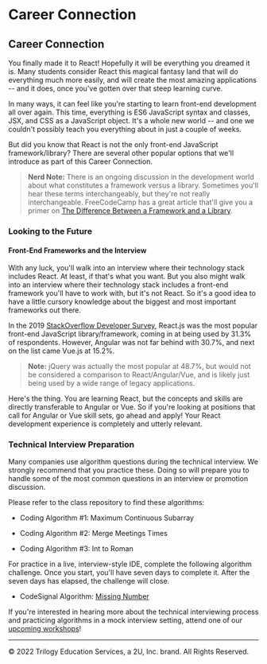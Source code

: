 # Career Connection

## Career Connection

You finally made it to React! Hopefully it will be everything you dreamed it is. Many students consider React this magical fantasy land that will do everything much more easily, and will create the most amazing applications -- and it does, once you've gotten over that steep learning curve.

In many ways, it can feel like you're starting to learn front-end development all over again. This time, everything is ES6 JavaScript syntax and classes, JSX, and CSS as a JavaScript object. It's a whole new world -- and one we couldn't possibly teach you everything about in just a couple of weeks.

But did you know that React is not the only front-end JavaScript framework/library? There are several other popular options that we'll introduce as part of this Career Connection.

> **Nerd Note:** There is an ongoing discussion in the development world about what constitutes a framework versus a library. Sometimes you'll hear these terms interchangeably, but they're not really interchangeable. FreeCodeCamp has a great article that'll give you a primer on [The Difference Between a Framework and a Library](https://www.freecodecamp.org/news/the-difference-between-a-framework-and-a-library-bd133054023f/).

### Looking to the Future

#### Front-End Frameworks and the Interview

With any luck, you'll walk into an interview where their technology stack includes React. At least, if that's what you want. But you also might walk into an interview where their technology stack includes a front-end framework you'll have to work with, but it's not React. So it's a good idea to have a little cursory knowledge about the biggest and most important frameworks out there.

In the 2019 [StackOverflow Developer Survey](https://insights.stackoverflow.com/survey/2019), React.js was the most popular front-end JavaScript library/framework, coming in at being used by 31.3% of respondents. However, Angular was not far behind with 30.7%, and next on the list came Vue.js at 15.2%.

> **Note:** jQuery was actually the most popular at 48.7%, but would not be considered a comparison to React/Angular/Vue, and is likely just being used by a wide range of legacy applications.

Here's the thing. You are learning React, but the concepts and skills are directly transferable to Angular or Vue. So if you're looking at positions that call for Angular or Vue skill sets, go ahead and apply! Your React development experience is completely and utterly relevant.

### Technical Interview Preparation

Many companies use algorithm questions during the technical interview. We strongly recommend that you practice these. Doing so will prepare you to handle some of the most common questions in an interview or promotion discussion.

Please refer to the class repository to find these algorithms:

- Coding Algorithm #1: Maximum Continuous Subarray

- Coding Algorithm #2: Merge Meetings Times

- Coding Algorithm #3: Int to Roman

For practice in a live, interview-style IDE, complete the following algorithm challenge. Once you start, you'll have seven days to complete it. After the seven days has elapsed, the challenge will close.

- CodeSignal Algorithm: [Missing Number](https://app.codesignal.com/public-test/xttcwYyLzN9udSHRm/oEiyqtuFgGaFLj)

If you're interested in hearing more about the technical interviewing process and practicing algorithms in a mock interview setting, attend one of our [upcoming workshops](https://careernetwork.2u.com/?utm_medium=Academics&utm_source=boot_camp)!

- - -
© 2022 Trilogy Education Services, a 2U, Inc. brand. All Rights Reserved.
